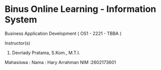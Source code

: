 # Binus Online Learning - Information System 
Business Application Development ( OS1 - 2221 - TBBA )

Instructor(s)
1. Devriady Pratama, S.Kom., M.T.I.

Mahasiswa :
Nama  : Hary Arrahman
NIM   :2602173601
